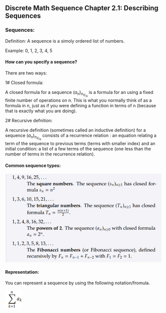 ## Discrete Math Sequence Chapter 2.1: Describing Sequences

### Sequences:
Definition: A sequence is a simoly ordered list of numbers.

Example: 0, 1, 2, 3, 4, 5

#### How can you specify a sequence?

There are two ways:

1# Closed formula:

A closed formula for a sequence $(a_n)_n_∈_N$ is a formula for an using a
fixed finite number of operations on n. This is what you normally
think of as a formula in n, just as if you were defining a function in
terms of n (because that is exactly what you are doing).

2# Recursive defnition:

A recursive definition (sometimes called an inductive definition)
for a sequence $(a_n)_n_∈_N$ consists of a recurrence relation : an equation
relating a term of the sequence to previous terms (terms with smaller
index) and an initial condition: a list of a few terms of the sequence
(one less than the number of terms in the recurrence relation).

#### Common sequence types:
![Sequence Tyopes](image.png)

#### Representation:

You can represent a sequence by using the following notation/fromula.

![alt text](image-1.png)
